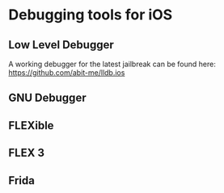 # Debugging tools for iOS

## Low Level Debugger
A working debugger for the latest jailbreak can be found here: https://github.com/abit-me/lldb.ios

## GNU Debugger

## FLEXible

## FLEX 3

## Frida
